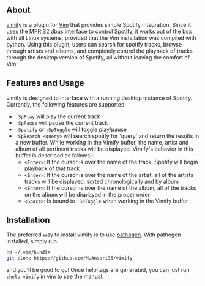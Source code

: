 ## About
[vimify](https://github.com/MuAnsari96/vimify) is a plugin for [Vim](https://github.com/vim/vim) that provides simple Spotify integration. Since it uses the MPRIS2 dbus interface to control Spotify, it works out of the box with all Linux systems, provided that the Vim installation was compiled with python. Using this plugin, users can search for spotify tracks, browse through artists and albums, and completely control the playback of tracks through the desktop version of Spotify, all without leaving the comfort of Vim!

## Features and Usage
vimify is designed to interface with a running desktop instance of Spotify. Currently, the following features are supported:

* `:SpPlay` will play the current track
* `:SpPause` will pause the current track
* `:Spotify` or `:SpToggle` will toggle play/pause
* `:SpSearch <query>` will search spotify for 'query' and return the results in a new buffer. While working in the Vimify buffer, the name, artist and album of all pertinent tracks will be displayed. Vimify's behavior in this buffer is described as follows::
    * `<Enter>`: If the cursor is over the name of the track, Spotify will begin playback of that track
    * `<Enter>`: If the cursor is over the name of the artist, all of the artists tracks will be displayed, sorted chronologically and by album
    * `<Enter>`: If the cursor is over the name of the album, all of the tracks on the album will be displayed in the proper order 
    * `<Space>`: Is bound to `:SpToggle` when working in the Vimify buffer

## Installation 
The preferred way to install vimify is to use [pathogen](https://github.com/tpope/vim-pathogen). With pathogen installed, simply run
```bash
cd ~/.vim/bundle
git clone https://github.com/MuAnsari96/vimify
```
and you'll be good to go! Once help tags are generated, you can just run `:help vimify` in vim to see the manual.
